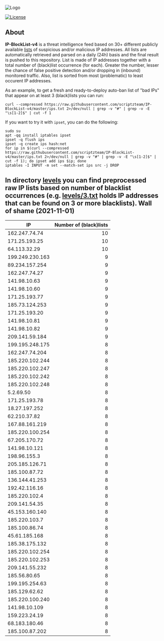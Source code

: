 ![Logo](https://i.imgur.com/PyKLAe7.png)

[![License](https://img.shields.io/badge/license-The_Unlicense-red.svg)](https://unlicense.org/)

About
----

**IP-BlockList-v4** is a threat intelligence feed based on 30+ different publicly available [lists](https://github.com/stamparm/maltrail) of suspicious and/or malicious IP addresses. All lists are automatically retrieved and parsed on a daily (24h) basis and the final result is pushed to this repository. List is made of IP addresses together with a total number of (black)list occurrence (for each). Greater the number, lesser the chance of false positive detection and/or dropping in (inbound) monitored traffic. Also, list is sorted from most (problematic) to least occurent IP addresses.

As an example, to get a fresh and ready-to-deploy auto-ban list of "bad IPs" that appear on at least 3 (black)lists you can run:

```
curl --compressed https://raw.githubusercontent.com/scriptzteam/IP-BlockList-v4/master/ips.txt 2>/dev/null | grep -v "#" | grep -v -E "\s[1-2]$" | cut -f 1
```

If you want to try it with `ipset`, you can do the following:

```
sudo su
apt -qq install iptables ipset
ipset -q flush ips
ipset -q create ips hash:net
for ip in $(curl --compressed https://raw.githubusercontent.com/scriptzteam/IP-BlockList-v4/master/ips.txt 2>/dev/null | grep -v "#" | grep -v -E "\s[1-2]$" | cut -f 1); do ipset add ips $ip; done
iptables -I INPUT -m set --match-set ips src -j DROP
```

In directory [levels](levels) you can find preprocessed raw IP lists based on number of blacklist occurrences (e.g. [levels/3.txt](levels/3.txt) holds IP addresses that can be found on 3 or more blacklists).
Wall of shame (2021-11-01)
----

|IP|Number of (black)lists|
|---|--:|
162.247.74.74|10
171.25.193.25|10
64.113.32.29|10
199.249.230.163|9
89.234.157.254|9
162.247.74.27|9
141.98.10.63|9
141.98.10.60|9
171.25.193.77|9
185.73.124.253|9
171.25.193.20|9
141.98.10.81|9
141.98.10.82|9
209.141.59.184|9
199.195.248.175|8
162.247.74.204|8
185.220.102.244|8
185.220.102.247|8
185.220.102.242|8
185.220.102.248|8
5.2.69.50|8
171.25.193.78|8
18.27.197.252|8
62.210.37.82|8
167.88.161.219|8
185.220.100.254|8
67.205.170.72|8
141.98.10.121|8
198.96.155.3|8
205.185.126.71|8
185.100.87.72|8
136.144.41.253|8
192.42.116.16|8
185.220.102.4|8
209.141.54.35|8
45.153.160.140|8
185.220.103.7|8
185.100.86.74|8
45.61.185.168|8
185.38.175.132|8
185.220.102.254|8
185.220.102.253|8
209.141.55.232|8
185.56.80.65|8
199.195.254.63|8
185.129.62.62|8
185.220.100.240|8
141.98.10.109|8
159.223.24.19|8
68.183.180.46|8
185.100.87.202|8
